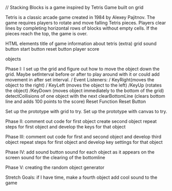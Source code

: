 // Stacking Blocks is a game inspired by Tetris Game built on grid 

Tetris is a classic arcade game created in 1984 by Alexey Pajitnov. The game requires players to rotate and move falling Tetris pieces. Players clear lines by completing horizontal rows of blocks without empty cells. If the pieces reach the top, the game is over.


HTML elements
title of game
information about tetris (extra)
grid
sound button
start button 
reset button
player score

objects 



Phase I: I set up the grid and figure out how to move the object down the grid. Maybe setInterval before or after to play around with it or could add movement in after set interval. 
    / Event Listeners: 
    / KeyRight(moves the object to the right)
    / KeyLeft (moves the object to the left)
    /KeyUp (rotates the object)
    /KeyDown (moves object immediately to the bottom of the grid)
    detectCollisions of one object with the next 
    clearBottomLine (clears bottom line and adds 100 points to the score)
    Reset Function
    Reset Button 


Set up the prototype with grid to try. 
Set up the prototype with canvas to try. 

Phase II: comment out code for first object
          create second object
          repeat steps for first object and develop the keys for that object 


Phase III: comment out code for first and second object and develop third object 
            repeat steps for first object
            and develop key settings for that object

Phase IV: add sound button 
          sound for each object as it appears on the screen
          sound for the clearing of the bottomline

Phase V: creating the random object generator

Stretch Goals: if I have time, make a fourth object
               add cool sound to the game 
